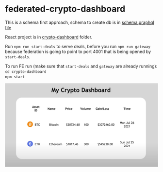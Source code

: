 # federated-crypto-dashboard
This is a schema first approach, schema to create db is in [schema.graphql file](./schema.graphql)  

React project is in [crypto-dashboard](./crypto-dashboard) folder.  

Run `npm run start-deals` to serve deals, before you run `npm run gateway` because federation is going to point to port 4001 that is being opened by `start-deals`.   

To run FE run (make sure that `start-deals` and `gateway` are already running):
`cd crypto-dashboard`  
`npm start`  

![dashboard](./dashboard.png)